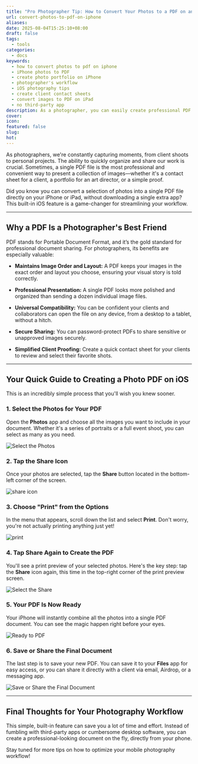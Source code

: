 ```yaml
---
title: "Pro Photographer Tip: How to Convert Your Photos to a PDF on an iPhone (No App Needed)"
url: convert-photos-to-pdf-on-iphone
aliases: 
date: 2025-08-04T15:25:10+08:00
draft: false
tags:
  - tools
categories:
  - docs
keywords:
  - how to convert photos to pdf on iphone
  - iPhone photos to PDF
  - create photo portfolio on iPhone
  - photographer's workflow
  - iOS photography tips
  - create client contact sheets
  - convert images to PDF on iPad
  - no third-party app
description: As a photographer, you can easily create professional PDF documents from your photos directly on your iPhone or iPad. Learn how to use a built-in iOS feature to quickly create a portfolio, contact sheet, or a client proof without needing any third-party apps.
cover: 
icon: 
featured: false
slug: 
hot:
---
```

As photographers, we're constantly capturing moments, from client shoots to personal projects. The ability to quickly organize and share our work is crucial. Sometimes, a single PDF file is the most professional and convenient way to present a collection of images—whether it's a contact sheet for a client, a portfolio for an art director, or a simple proof.

Did you know you can convert a selection of photos into a single PDF file directly on your iPhone or iPad, without downloading a single extra app? This built-in iOS feature is a game-changer for streamlining your workflow.

---

## Why a PDF Is a Photographer's Best Friend

PDF stands for Portable Document Format, and it’s the gold standard for professional document sharing. For photographers, its benefits are especially valuable:

- **Maintains Image Order and Layout:** A PDF keeps your images in the exact order and layout you choose, ensuring your visual story is told correctly.
    
- **Professional Presentation:** A single PDF looks more polished and organized than sending a dozen individual image files.
    
- **Universal Compatibility:** You can be confident your clients and collaborators can open the file on any device, from a desktop to a tablet, without a hitch.
    
- **Secure Sharing:** You can password-protect PDFs to share sensitive or unapproved images securely.
    
- **Simplified Client Proofing:** Create a quick contact sheet for your clients to review and select their favorite shots.
    

---

## Your Quick Guide to Creating a Photo PDF on iOS

This is an incredibly simple process that you'll wish you knew sooner.

### 1. Select the Photos for Your PDF

Open the **Photos** app and choose all the images you want to include in your document. Whether it's a series of portraits or a full event shoot, you can select as many as you need.

![Select the Photos](/images/convert-photos-to-pdf-on-iphone/1.webp)
### 2. Tap the Share Icon

Once your photos are selected, tap the **Share** button located in the bottom-left corner of the screen.

![share icon](images/convert-photos-to-pdf-on-iphone/1_2.webp)

### 3. Choose "Print" from the Options

In the menu that appears, scroll down the list and select **Print**. Don't worry, you're not actually printing anything just yet!

![print](/images/convert-photos-to-pdf-on-iphone/3.webp)

### 4. Tap Share Again to Create the PDF

You'll see a print preview of your selected photos. Here's the key step: tap the **Share** icon again, this time in the top-right corner of the print preview screen.

![Select the Share](/images/convert-photos-to-pdf-on-iphone/4.webp)

### 5. Your PDF Is Now Ready

Your iPhone will instantly combine all the photos into a single PDF document. You can see the magic happen right before your eyes.

![Ready to PDF](/images/convert-photos-to-pdf-on-iphone/5.webp)

### 6. Save or Share the Final Document

The last step is to save your new PDF. You can save it to your **Files** app for easy access, or you can share it directly with a client via email, Airdrop, or a messaging app.

![Save or Share the Final Document](/images/convert-photos-to-pdf-on-iphone/6.webp)

---

## Final Thoughts for Your Photography Workflow

This simple, built-in feature can save you a lot of time and effort. Instead of fumbling with third-party apps or cumbersome desktop software, you can create a professional-looking document on the fly, directly from your phone.

Stay tuned for more tips on how to optimize your mobile photography workflow!
